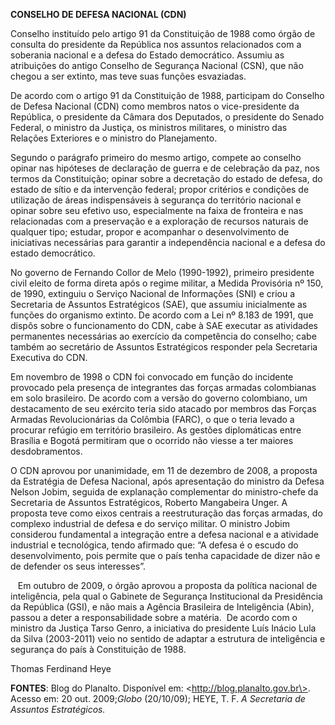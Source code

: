 **CONSELHO DE DEFESA NACIONAL (CDN)**

Conselho instituído pelo artigo 91 da Constituição de 1988 como órgão de
consulta do presidente da República nos assuntos relacionados com a
soberania nacional e a defesa do Estado democrático. Assumiu as
atribuições do antigo Conselho de Segurança Nacional (CSN), que não
chegou a ser extinto, mas teve suas funções esvaziadas.

De acordo com o artigo 91 da Constituição de 1988, participam do
Conselho de Defesa Nacional (CDN) como membros natos o vice-presidente
da República, o presidente da Câmara dos Deputados, o presidente do
Senado Federal, o ministro da Justiça, os ministros militares, o
ministro das Relações Exteriores e o ministro do Planejamento.

Segundo o parágrafo primeiro do mesmo artigo, compete ao conselho opinar
nas hipóteses de declaração de guerra e de celebração da paz, nos termos
da Constituição; opinar sobre a decretação do estado de defesa, do
estado de sítio e da intervenção federal; propor critérios e condições
de utilização de áreas indispensáveis à segurança do território nacional
e opinar sobre seu efetivo uso, especialmente na faixa de fronteira e
nas relacionadas com a preservação e a exploração de recursos naturais
de qualquer tipo; estudar, propor e acompanhar o desenvolvimento de
iniciativas necessárias para garantir a independência nacional e a
defesa do estado democrático.

No governo de Fernando Collor de Melo (1990-1992), primeiro presidente
civil eleito de forma direta após o regime militar, a Medida Provisória
nº 150, de 1990, extinguiu o Serviço Nacional de Informações (SNI) e
criou a Secretaria de Assuntos Estratégicos (SAE), que assumiu
inicialmente as funções do organismo extinto. De acordo com a Lei nº
8.183 de 1991, que dispôs sobre o funcionamento do CDN, cabe à SAE
executar as atividades permanentes necessárias ao exercício da
competência do conselho; cabe também ao secretário de Assuntos
Estratégicos responder pela Secretaria Executiva do CDN.

Em novembro de 1998 o CDN foi convocado em função do incidente provocado
pela presença de integrantes das forças armadas colombianas em solo
brasileiro. De acordo com a versão do governo colombiano, um
destacamento de seu exército teria sido atacado por membros das Forças
Armadas Revolucionárias da Colômbia (FARC), o que o teria levado a
procurar refúgio em território brasileiro. As gestões diplomáticas entre
Brasília e Bogotá permitiram que o ocorrido não viesse a ter maiores
desdobramentos.

O CDN aprovou por unanimidade, em 11 de dezembro de 2008, a proposta da
Estratégia de Defesa Nacional, após apresentação do ministro da Defesa
Nelson Jobim, seguida de explanação complementar do ministro-chefe da
Secretaria de Assuntos Estratégicos, Roberto Mangabeira Unger. A
proposta teve como eixos centrais a reestruturação das forças armadas,
do complexo industrial de defesa e do serviço militar. O ministro Jobim
considerou fundamental a integração entre a defesa nacional e a
atividade industrial e tecnológica, tendo afirmado que: “A defesa é o
escudo do desenvolvimento, pois permite que o país tenha capacidade de
dizer não e de defender os seus interesses”.

   Em outubro de 2009, o órgão aprovou a proposta da política nacional
de inteligência, pela qual o Gabinete de Segurança Institucional da
Presidência da República (GSI), e não mais a Agência Brasileira de
Inteligência (Abin), passou a deter a responsabilidade sobre a matéria. 
De acordo com o ministro da Justiça Tarso Genro, a iniciativa do
presidente Luís Inácio Lula da Silva (2003-2011) veio no sentido de
adaptar a estrutura de inteligência e segurança do país à Constituição
de 1988.

Thomas Ferdinand Heye

**FONTES**: Blog do Planalto. Disponível em:
\<http://blog.planalto.gov.br\>. Acesso em: 20 out. 2009;*Globo*
(20/10/09); HEYE, T. F. *A* *Secretaria de Assuntos Estratégicos.*
